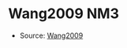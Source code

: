 <a name="material" />

# Wang2009 NM3
<script type="application/ld+json">
  {
    "@context": "https://schema.org/",
    "@type": "ChemicalSubstance",
    "http://purl.org/dc/terms/conformsTo":
      {
        "@type": "CreativeWork",
        "@id": "https://bioschemas.org/profiles/ChemicalSubstance/0.4-RELEASE/"
      },
    "@id": "https://egonw.github.io/nanowiki/nanowiki166.html#material",
    "name": "Wang2009 NM3",
    "sameAs": "http://127.0.0.1/mediawiki/index.php/Special:URIResolver/Wang2009_NM3"
  }
</script>


* Source: [Wang2009](Wang2009.md)
